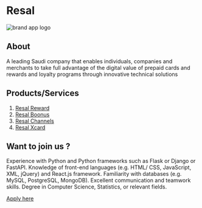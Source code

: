 # Resal

![brand   app logo](https://github.com/ResalApps/e-store-ssot/assets/48950818/5a4e4934-f3f8-45ac-bcbd-a3fde0c048e0)
## About

A leading Saudi company that enables individuals, companies and merchants to take full advantage of the digital value of prepaid cards and rewards and loyalty programs through innovative technical solutions

## Products/Services

1. [Resal Reward](https:/giftcards.resal.me)
2. [Resal Boonus](https://www.resal.me/ar/boonus/home)
1. [Resal Channels](https://www.resal.me/ar/channels/home)
2. [Resal Xcard](https://www.resal.me/ar/xcard/home)
   


## Want to join us ?

Experience with Python and Python frameworks such as Flask or Django or FastAPI.
Knowledge of front-end languages (e.g. HTML/ CSS, JavaScript, XML, jQuery) and React.js
framework.
Familiarity with databases (e.g. MySQL, PostgreSQL, MongoDB).
Excellent communication and teamwork skills.
Degree in Computer Science, Statistics, or relevant fields.

[Apply here](https://forms.gle/pv5dp4Fx9xjz8qQi6)
